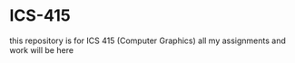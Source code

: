 # ICS-415
this repository is for ICS 415 (Computer Graphics) all my assignments and work will be here 
